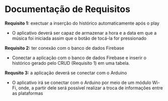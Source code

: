 # Documentação de Requisitos

**Requisito 1:** exectuar a inserção do histórico automaticamente após o play
* O aplicativo deverá ser capaz de armazenar a hora e a data em que a música foi iniciada assim que o botão de tocá-la for pressionado

**Requisito 2:** ter conexão com o banco de dados Firebase
* Conectar a aplicação com o banco de dados Firebase e inserir o histórico gerado pelo CRUD (Requisito 1) em uma tabela.

**Requsito 3:** a aplicação deverá se conectar com o Arduino
* O aplicativo irá se conectar com o Arduino por meio de um módulo Wi-Fi, onde, a partir dele será possível realizar a troca de informações entre as plataformas
